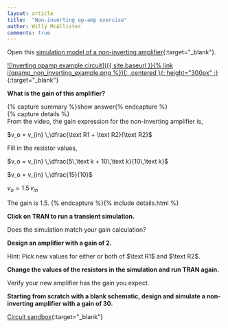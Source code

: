 ```yaml
---
layout: article
title:  "Non-inverting op-amp exercise"
author: Willy McAllister
comments: true
---
```


Open this [simulation model of a non-inverting amplifier](https://spinningnumbers.org/circuit-sandbox/index.html?value=%5B%5B%22o%22%2C%5B184%2C88%2C0%5D%2C%7B%22A%22%3A%2230000%22%2C%22_json_%22%3A0%7D%2C%5B%221%22%2C%222%22%2C%22vout%22%2C%220%22%5D%5D%2C%5B%22r%22%2C%5B248%2C96%2C0%5D%2C%7B%22name%22%3A%22R1%22%2C%22r%22%3A%225k%22%2C%22_json_%22%3A1%7D%2C%5B%22vout%22%2C%222%22%5D%5D%2C%5B%22r%22%2C%5B248%2C144%2C0%5D%2C%7B%22name%22%3A%22R2%22%2C%22r%22%3A%2210k%22%2C%22_json_%22%3A2%7D%2C%5B%222%22%2C%220%22%5D%5D%2C%5B%22w%22%2C%5B184%2C104%2C168%2C104%5D%5D%2C%5B%22w%22%2C%5B168%2C104%2C168%2C144%5D%5D%2C%5B%22w%22%2C%5B168%2C144%2C248%2C144%5D%5D%2C%5B%22w%22%2C%5B232%2C96%2C248%2C96%5D%5D%2C%5B%22w%22%2C%5B272%2C96%2C248%2C96%5D%5D%2C%5B%22L%22%2C%5B272%2C96%2C0%5D%2C%7B%22label%22%3A%22vout%22%2C%22_json_%22%3A8%7D%2C%5B%22vout%22%5D%5D%2C%5B%22v%22%2C%5B72%2C104%2C0%5D%2C%7B%22name%22%3A%22%22%2C%22value%22%3A%22sin(0%2C1%2C1000%2C0%2C0)%22%2C%22_json_%22%3A9%7D%2C%5B%221%22%2C%220%22%5D%5D%2C%5B%22w%22%2C%5B72%2C104%2C72%2C88%5D%5D%2C%5B%22g%22%2C%5B72%2C152%2C0%5D%2C%7B%22_json_%22%3A11%7D%2C%5B%220%22%5D%5D%2C%5B%22g%22%2C%5B248%2C192%2C0%5D%2C%7B%22_json_%22%3A12%7D%2C%5B%220%22%5D%5D%2C%5B%22g%22%2C%5B208%2C104%2C0%5D%2C%7B%22_json_%22%3A13%7D%2C%5B%220%22%5D%5D%2C%5B%22s%22%2C%5B128%2C88%2C0%5D%2C%7B%22color%22%3A%22cyan%22%2C%22offset%22%3A%220%22%2C%22_json_%22%3A14%7D%2C%5B%221%22%5D%5D%2C%5B%22s%22%2C%5B272%2C96%2C0%5D%2C%7B%22color%22%3A%22green%22%2C%22offset%22%3A%220%22%2C%22_json_%22%3A15%7D%2C%5B%22vout%22%5D%5D%2C%5B%22w%22%2C%5B184%2C88%2C128%2C88%5D%5D%2C%5B%22w%22%2C%5B72%2C88%2C128%2C88%5D%5D%2C%5B%22view%22%2C15.66%2C42.292%2C2.44140625%2C%2250%22%2C%2210%22%2C%221G%22%2Cnull%2C%22100%22%2C%220.004%22%2C%221000%22%5D%5D){:target="_blank"}.

[![Inverting opamp example circuit]({{ site.baseurl }}{% link i/opamp_non_inverting_example.png %}){: .centered }{: height="300px" :}](https://spinningnumbers.org/circuit-sandbox/index.html?value=%5B%5B%22o%22%2C%5B184%2C88%2C0%5D%2C%7B%22A%22%3A%2230000%22%2C%22_json_%22%3A0%7D%2C%5B%221%22%2C%222%22%2C%22vout%22%2C%220%22%5D%5D%2C%5B%22r%22%2C%5B248%2C96%2C0%5D%2C%7B%22name%22%3A%22R1%22%2C%22r%22%3A%225k%22%2C%22_json_%22%3A1%7D%2C%5B%22vout%22%2C%222%22%5D%5D%2C%5B%22r%22%2C%5B248%2C144%2C0%5D%2C%7B%22name%22%3A%22R2%22%2C%22r%22%3A%2210k%22%2C%22_json_%22%3A2%7D%2C%5B%222%22%2C%220%22%5D%5D%2C%5B%22w%22%2C%5B184%2C104%2C168%2C104%5D%5D%2C%5B%22w%22%2C%5B168%2C104%2C168%2C144%5D%5D%2C%5B%22w%22%2C%5B168%2C144%2C248%2C144%5D%5D%2C%5B%22w%22%2C%5B232%2C96%2C248%2C96%5D%5D%2C%5B%22w%22%2C%5B272%2C96%2C248%2C96%5D%5D%2C%5B%22L%22%2C%5B272%2C96%2C0%5D%2C%7B%22label%22%3A%22vout%22%2C%22_json_%22%3A8%7D%2C%5B%22vout%22%5D%5D%2C%5B%22v%22%2C%5B72%2C104%2C0%5D%2C%7B%22name%22%3A%22%22%2C%22value%22%3A%22sin(0%2C1%2C1000%2C0%2C0)%22%2C%22_json_%22%3A9%7D%2C%5B%221%22%2C%220%22%5D%5D%2C%5B%22w%22%2C%5B72%2C104%2C72%2C88%5D%5D%2C%5B%22g%22%2C%5B72%2C152%2C0%5D%2C%7B%22_json_%22%3A11%7D%2C%5B%220%22%5D%5D%2C%5B%22g%22%2C%5B248%2C192%2C0%5D%2C%7B%22_json_%22%3A12%7D%2C%5B%220%22%5D%5D%2C%5B%22g%22%2C%5B208%2C104%2C0%5D%2C%7B%22_json_%22%3A13%7D%2C%5B%220%22%5D%5D%2C%5B%22s%22%2C%5B128%2C88%2C0%5D%2C%7B%22color%22%3A%22cyan%22%2C%22offset%22%3A%220%22%2C%22_json_%22%3A14%7D%2C%5B%221%22%5D%5D%2C%5B%22s%22%2C%5B272%2C96%2C0%5D%2C%7B%22color%22%3A%22green%22%2C%22offset%22%3A%220%22%2C%22_json_%22%3A15%7D%2C%5B%22vout%22%5D%5D%2C%5B%22w%22%2C%5B184%2C88%2C128%2C88%5D%5D%2C%5B%22w%22%2C%5B72%2C88%2C128%2C88%5D%5D%2C%5B%22view%22%2C15.66%2C42.292%2C2.44140625%2C%2250%22%2C%2210%22%2C%221G%22%2Cnull%2C%22100%22%2C%220.004%22%2C%221000%22%5D%5D){:target="_blank"}

**What is the gain of this amplifier?**

{% capture summary %}show answer{% endcapture %}  
{% capture details %}  
From the video, the gain expression for the non-inverting amplifier is,

$v_o = v_{in} \,\dfrac{\text R1 + \text R2}{\text R2}$  

Fill in the resistor values,

$v_o = v_{in} \,\dfrac{5\,\text k + 10\,\text k}{10\,\text k}$  

$v_o = v_{in} \,\dfrac{15}{10}$  

$v_o = 1.5\,v_{in}$

The gain is $1.5$.
{% endcapture %}{% include details.html %}

**Click on TRAN to run a transient simulation.** 

Does the simulation match your gain calculation?

**Design an amplifier with a gain of $2$.**

Hint: Pick new values for either or both of $\text R1$ and $\text R2$.

**Change the values of the resistors in the simulation and run TRAN again.**

Verify your new amplifier has the gain you expect.

**Starting from scratch with a blank schematic, design and simulate a non-inverting amplifier with a gain of $30$.**

[Circuit sandbox](https://spinningnumbers.org/circuit-sandbox/index.html){:target="_blank"}


